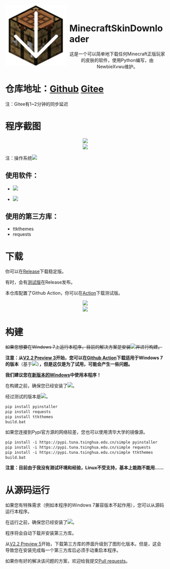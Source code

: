<img width="192" height="192" align="left" style="float: left; margin: 0 10px 0 0;" src="logo.png" alt="logo.png"/><br />
# MinecraftSkinDownloader 

<div align=center>这是一个可以简单地下载任何Minecraft正版玩家的皮肤的软件，使用Python编写，由NewbieXvwu维护。</div>

# 仓库地址：[Github](https://github.com/NewbieXvwu/MinecraftSkinDownloader)  [Gitee](https://gitee.com/NewbieXvwu/MinecraftSkinDownloader)

注：Gitee有1~2分钟的同步延迟

# 程序截图
<div align=center><img src="https://user-images.githubusercontent.com/87637612/147638300-bc349c33-950e-4caa-b4f0-eef3617861d6.png"/></div>
<div align=center><img src="https://user-images.githubusercontent.com/87637612/147638325-210b7b9f-c2b9-4675-bcfc-168ce6f14159.png"/></div>

注：操作系统<img src="https://badgen.net/badge/icon/Windows%2011 Build 22000.376?icon=windows&label">

使用软件：
- 
- <a href="https://www.python.org/downloads/release/python-3101"><img src="https://img.shields.io/badge/-Python 3.10.1-black?style=flat&logo=python&logoColor=white&link=https://www.python.org/downloads/release/python-3101"></a>

- <a href="https://code.visualstudio.com"><img src="http://img.shields.io/badge/-VS%20Code 1.63.2-007ACC?style=flat&logo=visual%20studio%20code&logoColor=white&link=https://code.visualstudio.com"></a>

使用的第三方库：
- 
- ttkthemes
- requests

# 下载

你可以在[Release](https://github.com/NewbieXvwu/MinecraftSkinDownloader/releases/latest)下载稳定版。

有时，会有[测试版](https://github.com/NewbieXvwu/MinecraftSkinDownloader/releases)在Release发布。

本仓库配置了Github Action，你可以在[Action](https://github.com/NewbieXvwu/MinecraftSkinDownloader/actions)下载测试版。

<div align=center><img src="https://user-images.githubusercontent.com/87637612/147869113-c9567028-17d5-4d63-8e03-a02ad5bbf3a6.png"/></div>

<div align=center><img src="https://user-images.githubusercontent.com/87637612/147869119-6cd07534-0279-44f8-a945-1be505799da4.png"/></div>

# 构建

<s>如果您想要在Windows 7上运行本程序，目前的解决方案是安装<a href="https://www.python.org/downloads/release/python-3810"><img src="https://img.shields.io/badge/-Python 3.8.10-black?style=flat&logo=python&logoColor=white&link=https://www.python.org/downloads/release/python-3810"></a>并进行构建。</s>
	
**注意：从[V2.2 Preview 3](https://github.com/NewbieXvwu/MinecraftSkinDownloader/commit/b94fbe8be1cc1efc265218391f0b970f320309a6)开始，您可以在[Github Action](https://github.com/NewbieXvwu/MinecraftSkinDownloader/actions)下载适用于Windows 7的版本**（基于<a href="https://www.python.org/downloads/release/python-3810"><img src="https://img.shields.io/badge/-Python 3.8.10-black?style=flat&logo=python&logoColor=white&link=https://www.python.org/downloads/release/python-3810"></a>）**，但是这仅是为了试用，可能会产生一些问题。**
	
**我们建议您在[新版本的Windows](https://www.microsoft.com/zh-cn/software-download/windows10)中使用本程序！**

在构建之前，确保您已经安装了<a href="https://www.python.org"><img src="https://img.shields.io/badge/-Python 3.x-blue?style=flat&logo=python&logoColor=white&link=https://www.python.org"></a>。

经过测试的版本是<a href="https://www.python.org/downloads/release/python-3101"><img src="https://img.shields.io/badge/-Python 3.10.1-green?style=flat&logo=python&logoColor=white&link=https://www.python.org/downloads/release/python-3101"></a>。

    pip install pyinstaller
	pip install requests
	pip install ttkthemes
	build.bat

如果您连接到Pypi官方源的网络较差，您也可以使用清华大学的镜像源。

    pip install -i https://pypi.tuna.tsinghua.edu.cn/simple pyinstaller
	pip install -i https://pypi.tuna.tsinghua.edu.cn/simple requests
	pip install -i https://pypi.tuna.tsinghua.edu.cn/simple ttkthemes
	build.bat

**注意：目前由于我没有测试环境和经验，Linux不受支持，基本上能跑不能用……**

# 从源码运行

如果您有特殊需求（例如本程序的Windows 7兼容版本不起作用），您可以从源码运行本程序。

在运行之前，确保您已经安装了<a href="https://www.python.org"><img src="https://img.shields.io/badge/-Python 3.x-blue?style=flat&logo=python&logoColor=white&link=https://www.python.org"></a>。

程序将会自动下载并安装第三方库。

从[V2.2 Preview 5](https://github.com/NewbieXvwu/MinecraftSkinDownloader/commit/2d2c9a8d7ba3ec4b5c7dac66edb97f7a0605c456)开始，下载第三方库的界面升级到了图形化版本。但是，这会导致您在安装完成每一个第三方库后必须手动重启本程序。

如果你有好的解决该问题的方案，欢迎给我提交[Pull requests](https://github.com/NewbieXvwu/MinecraftSkinDownloader/pulls)。
